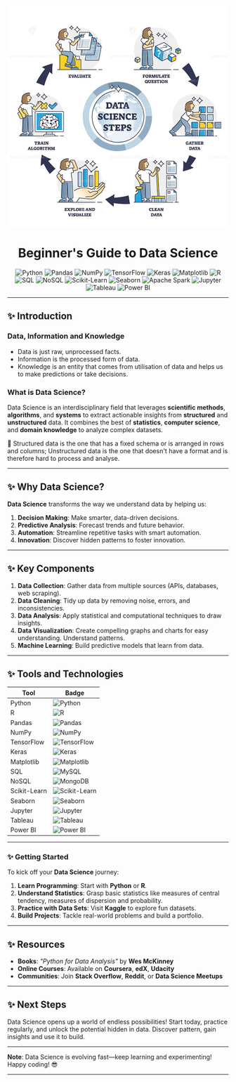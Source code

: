 <div align="center">
<img src="Data_science.jpg">

# Beginner's Guide to Data Science

![Python](https://img.shields.io/badge/-Python-3776AB?style=flat-square&logo=python&logoColor=white) 
![Pandas](https://img.shields.io/badge/-Pandas-150458?style=flat-square&logo=pandas&logoColor=white) 
![NumPy](https://img.shields.io/badge/-NumPy-013243?style=flat-square&logo=numpy&logoColor=white) 
![TensorFlow](https://img.shields.io/badge/-TensorFlow-FF6F00?style=flat-square&logo=tensorflow&logoColor=white) 
![Keras](https://img.shields.io/badge/-Keras-D00000?style=flat-square&logo=keras&logoColor=white) 
![Matplotlib](https://img.shields.io/badge/-Matplotlib-11557C?style=flat-square&logo=plotly&logoColor=white) 
![R](https://img.shields.io/badge/-R-276DC3?style=flat-square&logo=r&logoColor=white) 
![SQL](https://img.shields.io/badge/-SQL-4479A1?style=flat-square&logo=mysql&logoColor=white) 
![NoSQL](https://img.shields.io/badge/-MongoDB-47A248?style=flat-square&logo=mongodb&logoColor=white) 
![Scikit-Learn](https://img.shields.io/badge/-Scikit--Learn-F7931E?style=flat-square&logo=scikit-learn&logoColor=white) 
![Seaborn](https://img.shields.io/badge/-Seaborn-FF5A5F?style=flat-square&logo=seaborn&logoColor=white) 
![Apache Spark](https://img.shields.io/badge/-Apache%20Spark-E25A1C?style=flat-square&logo=apache-spark&logoColor=white) 
![Jupyter](https://img.shields.io/badge/-Jupyter-F37626?style=flat-square&logo=jupyter&logoColor=white) 
![Tableau](https://img.shields.io/badge/-Tableau-E97627?style=flat-square&logo=tableau&logoColor=white) 
![Power BI](https://img.shields.io/badge/-Power%20BI-F25028?style=flat-square&logo=powerbi&logoColor=white) 

</div>

---

## ✨ Introduction

### Data, Information and Knowledge

- Data is just raw, unprocessed facts.
- Information is the processed form of data. 
- Knowledge is an entity that comes from utilisation of data and helps us to make predictions or take decisions.

### What is Data Science? 

Data Science is an interdisciplinary field that leverages **scientific methods**, **algorithms**, and **systems** to extract actionable insights from **structured** and **unstructured** data. It combines the best of **statistics**, **computer science**, and **domain knowledge** to analyze complex datasets.

📌 Structured data is the one that has a fixed schema or is arranged in rows and columns; Unstructured data is the one that doesn't have a format and is therefore hard to process and analyse. 

---

## ✨ Why Data Science?

**Data Science** transforms the way we understand data by helping us:

1. **Decision Making**: Make smarter, data-driven decisions.
2. **Predictive Analysis**: Forecast trends and future behavior.
3. **Automation**: Streamline repetitive tasks with smart automation.
4. **Innovation**: Discover hidden patterns to foster innovation.

---

## ✨ Key Components

1. **Data Collection**: Gather data from multiple sources (APIs, databases, web scraping).
2. **Data Cleaning**: Tidy up data by removing noise, errors, and inconsistencies.
3. **Data Analysis**: Apply statistical and computational techniques to draw insights.
4. **Data Visualization**: Create compelling graphs and charts for easy understanding. Understand patterns. 
5. **Machine Learning**: Build predictive models that learn from data. 

---

## ✨ Tools and Technologies

| **Tool**         | **Badge**  |
|------------------|------------|
| Python           | ![Python](https://img.shields.io/badge/-Python-3776AB?style=flat-square&logo=python&logoColor=white) |
| R                | ![R](https://img.shields.io/badge/-R-276DC3?style=flat-square&logo=r&logoColor=white) |
| Pandas           | ![Pandas](https://img.shields.io/badge/-Pandas-150458?style=flat-square&logo=pandas&logoColor=white) |
| NumPy            | ![NumPy](https://img.shields.io/badge/-NumPy-013243?style=flat-square&logo=numpy&logoColor=white) |
| TensorFlow       | ![TensorFlow](https://img.shields.io/badge/-TensorFlow-FF6F00?style=flat-square&logo=tensorflow&logoColor=white) |
| Keras            | ![Keras](https://img.shields.io/badge/-Keras-D00000?style=flat-square&logo=keras&logoColor=white) |
| Matplotlib       | ![Matplotlib](https://img.shields.io/badge/-Matplotlib-11557C?style=flat-square&logo=plotly&logoColor=white) |
| SQL              | ![MySQL](https://img.shields.io/badge/-SQL-4479A1?style=flat-square&logo=mysql&logoColor=white) |
| NoSQL            | ![MongoDB](https://img.shields.io/badge/-MongoDB-47A248?style=flat-square&logo=mongodb&logoColor=white) |
| Scikit-Learn     | ![Scikit-Learn](https://img.shields.io/badge/-Scikit--Learn-F7931E?style=flat-square&logo=scikit-learn&logoColor=white) |
| Seaborn          | ![Seaborn](https://img.shields.io/badge/-Seaborn-FF5A5F?style=flat-square&logo=seaborn&logoColor=white) |
| Jupyter          | ![Jupyter](https://img.shields.io/badge/-Jupyter-F37626?style=flat-square&logo=jupyter&logoColor=white) |
| Tableau          | ![Tableau](https://img.shields.io/badge/-Tableau-E97627?style=flat-square&logo=tableau&logoColor=white) |
| Power BI         | ![Power BI](https://img.shields.io/badge/-Power%20BI-F25028?style=flat-square&logo=powerbi&logoColor=white) |

---

### ✨ Getting Started

To kick off your **Data Science** journey: 

1. **Learn Programming**: Start with **Python** or **R**.
2. **Understand Statistics**: Grasp basic statistics like measures of central tendency, measures of dispersion and probability.
3. **Practice with Data Sets**: Visit **Kaggle** to explore fun datasets.
4. **Build Projects**: Tackle real-world problems and build a portfolio.

---

## ✨ Resources

- **Books**: *"Python for Data Analysis"* by **Wes McKinney**
- **Online Courses**: Available on **Coursera**, **edX**, **Udacity**
- **Communities**: Join **Stack Overflow**, **Reddit**, or **Data Science Meetups**

---

## ✨ Next Steps

Data Science opens up a world of endless possibilities! Start today, practice regularly, and unlock the potential hidden in data. Discover pattern, gain insights and use it to build.

---

**Note**: Data Science is evolving fast—keep learning and experimenting! Happy coding! 😎

---